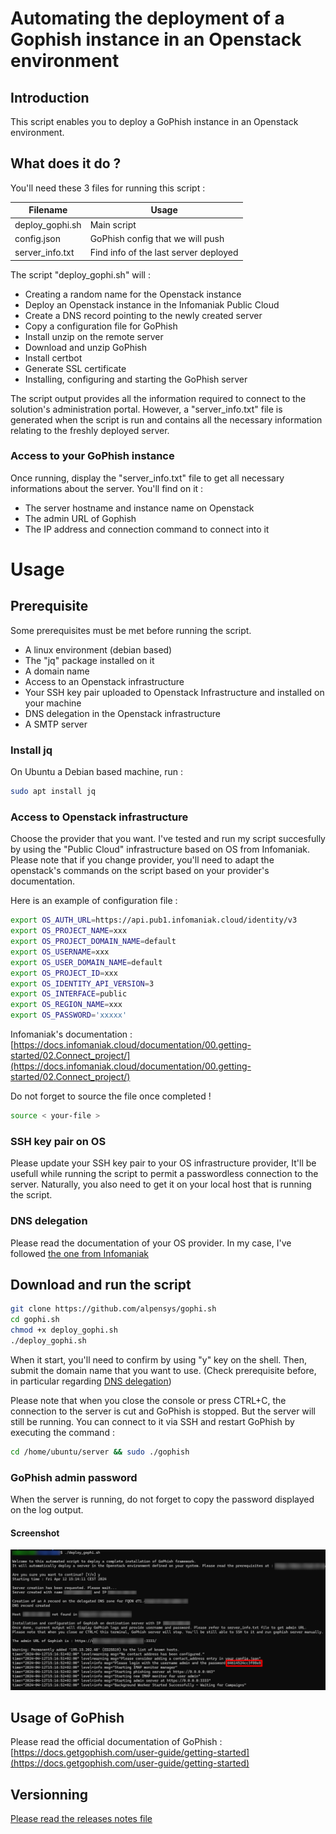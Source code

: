 # Automating the deployment of a Gophish instance in an Openstack environment

## Introduction

This script enables you to deploy a GoPhish instance in an Openstack environment.

## What does it do ?

You'll need these 3 files for running this script :

| Filename | Usage |
|--|--|
| deploy_gophi.sh | Main script |
| config.json | GoPhish config that we will push |
| server_info.txt | Find info of the last server deployed |

The script "deploy_gophi.sh" will :

- Creating a random name for the Openstack instance
- Deploy an Openstack instance in the Infomaniak Public Cloud
- Create a DNS record pointing to the newly created server
- Copy a configuration file for GoPhish
- Install unzip on the remote server
- Download and unzip GoPhish
- Install certbot
- Generate SSL certificate
- Installing, configuring and starting the GoPhish server

The script output provides all the information required to connect to the solution's administration portal.
However, a "server_info.txt" file is generated when the script is run and contains all the necessary information relating to the freshly deployed server.

### Access to your GoPhish instance

Once running, display the "server_info.txt" file to get all necessary informations about the server.
You'll find on it : 

- The server hostname and instance name on Openstack 
- The admin URL of Gophish 
- The IP address and connection command to connect into it

# Usage

## Prerequisite

Some prerequisites must be met before running the script.

- A linux environment (debian based)
- The "jq" package installed on it
- A domain name
- Access to an Openstack infrastructure
- Your SSH key pair uploaded to Openstack Infrastructure and installed on your machine
- DNS delegation in the Openstack infrastructure
- A SMTP server

### Install jq

On Ubuntu a Debian based machine, run :
```bash
sudo apt install jq
```    
### Access to Openstack infrastructure

Choose the provider that you want. I've tested and run my script succesfully by using the "Public Cloud" infrastructure based on OS from Infomaniak.
Please note that if you change provider, you'll need to adapt the openstack's commands on the script based on your provider's documentation.

Here is an example of configuration file :

```bash
export OS_AUTH_URL=https://api.pub1.infomaniak.cloud/identity/v3
export OS_PROJECT_NAME=xxx
export OS_PROJECT_DOMAIN_NAME=default
export OS_USERNAME=xxx
export OS_USER_DOMAIN_NAME=default
export OS_PROJECT_ID=xxx
export OS_IDENTITY_API_VERSION=3
export OS_INTERFACE=public
export OS_REGION_NAME=xxx
export OS_PASSWORD='xxxxx'
```
Infomaniak's documentation : [https://docs.infomaniak.cloud/documentation/00.getting-started/02.Connect_project/](https://docs.infomaniak.cloud/documentation/00.getting-started/02.Connect_project/)

Do not forget to source the file once completed !

```bash
source < your-file >
```  

### SSH key pair on OS

Please update your SSH key pair to your OS infrastructure provider, It'll be usefull while running the script to permit a passwordless connection to the server.
Naturally, you also need to get it on your local host that is running the script.

### DNS delegation

Please read the documentation of your OS provider.
In my case, I've followed [the one from Infomaniak](https://docs.infomaniak.cloud/documentation/02.network/045.dns/)

## Download and run the script

```bash
git clone https://github.com/alpensys/gophi.sh
cd gophi.sh
chmod +x deploy_gophi.sh
./deploy_gophi.sh
``` 

When it start, you'll need to confirm by using "y" key on the shell.
Then, submit the domain name that you want to use. (Check prerequisite before, in particular regarding [DNS delegation](https://github.com/alpensys/gophi.sh?tab=readme-ov-file#dns-delegation))

Please note that when you close the console or press CTRL+C, the connection to the server is cut and GoPhish is stopped. But the server will still be running. You can connect to it via SSH and restart GoPhish by executing the command :

```bash
cd /home/ubuntu/server && sudo ./gophish
```  

### GoPhish admin password

When the server is running, do not forget to copy the password displayed on the log output.

#### Screenshot

![CLI output](screenshot.png)

## Usage of GoPhish

Please read the official documentation of GoPhish : [https://docs.getgophish.com/user-guide/getting-started](https://docs.getgophish.com/user-guide/getting-started)

## Versionning

[Please read the releases notes file](https://github.com/alpensys/gophi.sh/blob/main/releases-notes.md)